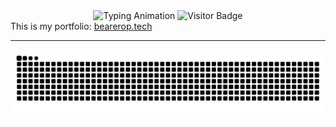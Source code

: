 <div align="center">
  <img width="600" src="https://readme-typing-svg.herokuapp.com?font=JetBrains+Mono&weight=600&size=30&duration=3000&color=2AF7B4&width=535&lines=Hi%2C+I'm+Ankit+Yadav++%F0%9F%91%8B;Let's+Connect!" alt="Typing Animation" />
  <img align='top' src="https://visitor-badge.laobi.icu/badge?page_id=BearerOP.BearerOP&" alt="Visitor Badge" />
</div>
<div align='left'>
This is my portfolio: <a href='https://bearerop.tech' target='_blank' >bearerop.tech
  </a>
</div>
<hr/>
<p align="center">
  <img src="https://raw.githubusercontent.com/BearerOP/BearerOP/output/snake.svg" alt="Snake animation" />
</p>

